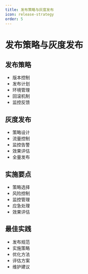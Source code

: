 ```yaml
---
title: 发布策略与灰度发布
icon: release-strategy
order: 5
---
```


# 发布策略与灰度发布

## 发布策略
- 版本控制
- 发布计划
- 环境管理
- 回滚机制
- 监控反馈

## 灰度发布
- 策略设计
- 流量控制
- 监控告警
- 效果评估
- 全量发布

## 实施要点
- 策略选择
- 风险控制
- 监控管理
- 应急处理
- 效果评估

## 最佳实践
- 发布规范
- 实施策略
- 优化方法
- 评估方案
- 维护建议
